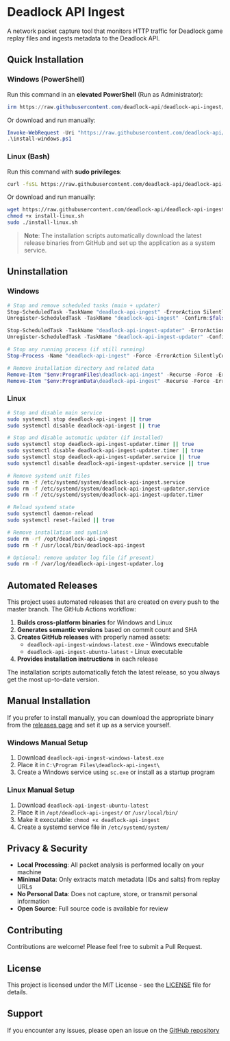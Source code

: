 # Deadlock API Ingest

A network packet capture tool that monitors HTTP traffic for Deadlock game replay files and ingests metadata to the
Deadlock API.

## Quick Installation

### Windows (PowerShell)

Run this command in an **elevated PowerShell** (Run as Administrator):

```powershell
irm https://raw.githubusercontent.com/deadlock-api/deadlock-api-ingest/master/setup/install-windows.ps1 | iex
```

Or download and run manually:

```powershell
Invoke-WebRequest -Uri "https://raw.githubusercontent.com/deadlock-api/deadlock-api-ingest/master/setup/install-windows.ps1" -OutFile "install-windows.ps1"
.\install-windows.ps1
```

### Linux (Bash)

Run this command with **sudo privileges**:

```bash
curl -fsSL https://raw.githubusercontent.com/deadlock-api/deadlock-api-ingest/master/setup/install-linux.sh | sudo bash
```

Or download and run manually:

```bash
wget https://raw.githubusercontent.com/deadlock-api/deadlock-api-ingest/master/setup/install-linux.sh
chmod +x install-linux.sh
sudo ./install-linux.sh
```

> **Note**: The installation scripts automatically download the latest release binaries from GitHub and set up the
> application as a system service.

## Uninstallation

### Windows

```powershell
# Stop and remove scheduled tasks (main + updater)
Stop-ScheduledTask -TaskName "deadlock-api-ingest" -ErrorAction SilentlyContinue
Unregister-ScheduledTask -TaskName "deadlock-api-ingest" -Confirm:$false -ErrorAction SilentlyContinue

Stop-ScheduledTask -TaskName "deadlock-api-ingest-updater" -ErrorAction SilentlyContinue
Unregister-ScheduledTask -TaskName "deadlock-api-ingest-updater" -Confirm:$false -ErrorAction SilentlyContinue

# Stop any running process (if still running)
Stop-Process -Name "deadlock-api-ingest" -Force -ErrorAction SilentlyContinue

# Remove installation directory and related data
Remove-Item "$env:ProgramFiles\deadlock-api-ingest" -Recurse -Force -ErrorAction SilentlyContinue
Remove-Item "$env:ProgramData\deadlock-api-ingest" -Recurse -Force -ErrorAction SilentlyContinue
```

### Linux

```bash
# Stop and disable main service
sudo systemctl stop deadlock-api-ingest || true
sudo systemctl disable deadlock-api-ingest || true

# Stop and disable automatic updater (if installed)
sudo systemctl stop deadlock-api-ingest-updater.timer || true
sudo systemctl disable deadlock-api-ingest-updater.timer || true
sudo systemctl stop deadlock-api-ingest-updater.service || true
sudo systemctl disable deadlock-api-ingest-updater.service || true

# Remove systemd unit files
sudo rm -f /etc/systemd/system/deadlock-api-ingest.service
sudo rm -f /etc/systemd/system/deadlock-api-ingest-updater.service
sudo rm -f /etc/systemd/system/deadlock-api-ingest-updater.timer

# Reload systemd state
sudo systemctl daemon-reload
sudo systemctl reset-failed || true

# Remove installation and symlink
sudo rm -rf /opt/deadlock-api-ingest
sudo rm -f /usr/local/bin/deadlock-api-ingest

# Optional: remove updater log file (if present)
sudo rm -f /var/log/deadlock-api-ingest-updater.log
```

## Automated Releases

This project uses automated releases that are created on every push to the master branch. The GitHub Actions workflow:

1. **Builds cross-platform binaries** for Windows and Linux
2. **Generates semantic versions** based on commit count and SHA
3. **Creates GitHub releases** with properly named assets:
    - `deadlock-api-ingest-windows-latest.exe` - Windows executable
    - `deadlock-api-ingest-ubuntu-latest` - Linux executable
4. **Provides installation instructions** in each release

The installation scripts automatically fetch the latest release, so you always get the most up-to-date version.

## Manual Installation

If you prefer to install manually, you can download the appropriate binary from
the [releases page](https://github.com/deadlock-api/deadlock-api-ingest/releases) and set it up as a service yourself.

### Windows Manual Setup

1. Download `deadlock-api-ingest-windows-latest.exe`
2. Place it in `C:\Program Files\deadlock-api-ingest\`
3. Create a Windows service using `sc.exe` or install as a startup program

### Linux Manual Setup

1. Download `deadlock-api-ingest-ubuntu-latest`
2. Place it in `/opt/deadlock-api-ingest/` or `/usr/local/bin/`
3. Make it executable: `chmod +x deadlock-api-ingest`
4. Create a systemd service file in `/etc/systemd/system/`

## Privacy & Security

- **Local Processing**: All packet analysis is performed locally on your machine
- **Minimal Data**: Only extracts match metadata (IDs and salts) from replay URLs
- **No Personal Data**: Does not capture, store, or transmit personal information
- **Open Source**: Full source code is available for review

## Contributing

Contributions are welcome! Please feel free to submit a Pull Request.

## License

This project is licensed under the MIT License - see the [LICENSE](LICENSE) file for details.

## Support

If you encounter any issues, please open an issue on
the [GitHub repository](https://github.com/deadlock-api/deadlock-api-ingest/issues)
